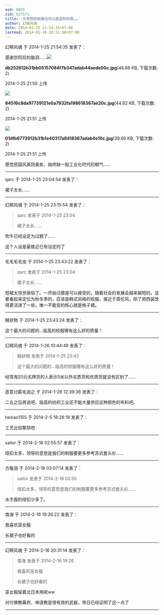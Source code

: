 ```yaml
---
aid: 9025
zid: 527571
title: '元老院的校服也可以是这样的啊……'
author: 幻暝风魂
date: 2014-01-25 21:54:35+07:00
lastmod: 2014-02-16 20:31:00+07:00
---
```


幻暝风魂 于 2014-1-25 21:54:35 发表了：

感谢京阿尼的脑洞……![](https://cdn.jsdelivr.net/gh/lzjluzijie/beichao@main/static/img/215051t0mwgynll2u0un8d.jpg)



**db252612b31bb05157084f7b347adab44aede00c.jpg**(48.88 KB, 下载次数: 2)



2014-1-25 21:50 上传



![](https://cdn.jsdelivr.net/gh/lzjluzijie/beichao@main/static/img/215107c96mvf656uyvfuu1.jpg)



**84516c8da97739121e0a7932fa198618367ae20c.jpg**(44.82 KB, 下载次数: 2)



2014-1-25 21:51 上传



![](https://cdn.jsdelivr.net/gh/lzjluzijie/beichao@main/static/img/215130ifjj4trenj5zz5xr.jpg)



**01dfb6773912b31b1e40317a8418367adab4e10c.jpg**(39.66 KB, 下载次数: 2)



2014-1-25 21:51 上传



感觉民国风美则美矣，始终缺一股工业化时代的朝气……

---------

qarc 于 2014-1-25 23:04:54 发表了：

裙子太长……

---------

幻暝风魂 于 2014-1-25 23:15:54 发表了：

> qarc 发表于 2014-1-25 23:04
> 
> 裙子太长……



吹牛已经设定为过膝了……

这个人设是最接近已有设定的了

---------

毛毛毛毛虫 于 2014-1-25 23:43:22 发表了：

> qarc 发表于 2014-1-25 23:04
> 
> 裙子太长……



短裙太惊世骇俗了。一开始过膝是可以接受的，随着社会的发展会越来越短的。这套看起来定位为秋冬季的，应该是韩式风格的校服，接近于英伦风，除了把西装改得更活泼了一些。唯一不能变的核心就是格子裙。

---------

糊状物 于 2014-1-25 23:43:24 发表了：

这个最大的问题的...临高的校服哪有这么好的质量！

---------

幻暝风魂 于 2014-1-26 10:44:49 发表了：

> 糊状物 发表于 2014-1-25 23:43
> 
> 这个最大的问题的...临高的校服哪有这么好的质量！



经常淘20元劣牌货的人表示5米以外劣质货和优质货就没有区别了……

---------

恶意讨薪毛润之 于 2014-1-26 12:39:36 发表了：

二五之后再说吧，临高的纺织工业还不能大量供应这种颜色的布料吧。

---------

hexiao1155 于 2014-2-5 18:28:19 发表了：

工艺比较繁琐吧

---------

sailor 于 2014-2-16 02:55:57 发表了：

纽扣太多，领导的意思是我们的制服要更多参考苏式套头衫……

---------

方敬涵 于 2014-2-16 03:07:14 发表了：

> sailor 发表于 2014-2-16 02:55
> 
> 纽扣太多，领导的意思是我们的制服要更多参考苏式套头衫……



水手服的纽扣少多了。

---------

南海 于 2014-2-16 19:26:22 发表了：

我喜欢巫女服

长裙子也好看的

---------

幻暝风魂 于 2014-2-16 20:31:14 发表了：

> 南海 发表于 2014-2-16 19:26
> 
> 我喜欢巫女服
> 
> 长裙子也好看的



巫女服留着北日本用呢ww

对付佛教幕府，神道教是很有效的武器，帝日已经证明了这一点了

---------

